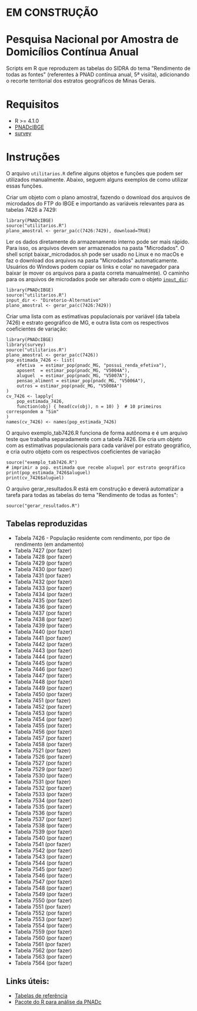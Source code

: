 # EM CONSTRUÇÃO

# Pesquisa Nacional por Amostra de Domicílios Contínua Anual

Scripts em R que reproduzem as tabelas do SIDRA do tema
"Rendimento de todas as fontes" (referentes à PNAD contínua anual,
5ª visiita), adicionando o recorte territorial dos estratos geográficos de
Minas Gerais.

# Requisitos

* R >= 4.1.0
* [PNADcIBGE](https://cran.r-project.org/web/packages/PNADcIBGE/index.html)
* [survey](https://cran.r-project.org/web/packages/survey/index.html)

# Instruções

O arquivo `utilitarios.R` define alguns objetos e funções que podem ser utilizados
manualmente. Abaixo, seguem alguns exemplos de como utilizar essas funções.

Criar um objeto com o plano amostral, fazendo o download dos arquivos
de microdados do FTP do IBGE e importando as variáveis relevantes para as
tabelas 7426 a 7429:

	library(PNADcIBGE)
	source("utilitarios.R")
	plano_amostral <- gerar_pa(c(7426:7429), download=TRUE)

Ler os dados diretamente do armazenamento interno pode ser mais rápido. Para
isso, os arquivos devem ser armazenados na pasta "Microdados". O shell
script baixar_microdados.sh pode ser usado no Linux e no macOs e faz o
download dos arquivos na pasta "Microdados" automaticamente. Usuários do
Windows podem copiar os links e colar no navegador para baixar (e mover os
arquivos para a pasta correta manualmente). O caminho para os arquivos de
microdados pode ser alterado com o objeto [`input_dir`](utilitarios.R#L14):

	library(PNADcIBGE)
	source("utilitarios.R")
	input_dir <- "Diretorio-Alternativo"
	plano_amostral <- gerar_pa(c(7426:7429))

Criar uma lista com as estimativas populacionais por variável (da tabela
7426) e estrato geográfico de MG, e outra lista com os respectivos coeficientes
de variação:

	library(PNADcIBGE)
	library(survey)
	source("utilitarios.R")
	plano_amostral <- gerar_pa(c(7426))
	pop_estimada_7426 <- list(
		efetiva  = estimar_pop(pnadc_MG, "possui_renda_efetiva"),
		aposent  = estimar_pop(pnadc_MG, "V5004A"),
		aluguel  = estimar_pop(pnadc_MG, "V5007A"),
		pensao_aliment = estimar_pop(pnadc_MG, "V5006A"),
		outros = estimar_pop(pnadc_MG, "V5008A")
	)
	cv_7426 <- lapply(
		pop_estimada_7426,
		function(obj) { head(cv(obj), n = 10) }  # 10 primeiros correspondem a "Sim"
	)
	names(cv_7426) <- names(pop_estimada_7426)

O arquivo exemplo_tab7426.R funciona de forma autônoma e é um arquivo teste
que trabalha separadamente com a tabela 7426. Ele cria um objeto com as
estimativas populacionais para cada variável por estrato geográfico, e cria
outro objeto com os respectivos coeficientes de variação

	source("exemplo_tab7426.R")
	# imprimir a pop. estimada que recebe aluguel por estrato geográfico
	print(pop_estimada_7426$aluguel)
	print(cv_7426$aluguel)

O arquivo gerar_resultados.R está em construção e deverá automatizar a tarefa
para todas as tabelas do tema "Rendimento de todas as fontes":

	source("gerar_resultados.R")

## Tabelas reproduzidas

* Tabela 7426 - População residente com rendimento, por tipo de rendimento
(em andamento)
* Tabela 7427 (por fazer)
* Tabela 7428 (por fazer)
* Tabela 7429 (por fazer)
* Tabela 7430 (por fazer)
* Tabela 7431 (por fazer)
* Tabela 7432 (por fazer)
* Tabela 7433 (por fazer)
* Tabela 7434 (por fazer)
* Tabela 7435 (por fazer)
* Tabela 7436 (por fazer)
* Tabela 7437 (por fazer)
* Tabela 7438 (por fazer)
* Tabela 7439 (por fazer)
* Tabela 7440 (por fazer)
* Tabela 7441 (por fazer)
* Tabela 7442 (por fazer)
* Tabela 7443 (por fazer)
* Tabela 7444 (por fazer)
* Tabela 7445 (por fazer)
* Tabela 7446 (por fazer)
* Tabela 7447 (por fazer)
* Tabela 7448 (por fazer)
* Tabela 7449 (por fazer)
* Tabela 7450 (por fazer)
* Tabela 7451 (por fazer)
* Tabela 7452 (por fazer)
* Tabela 7453 (por fazer)
* Tabela 7454 (por fazer)
* Tabela 7455 (por fazer)
* Tabela 7456 (por fazer)
* Tabela 7457 (por fazer)
* Tabela 7458 (por fazer)
* Tabela 7521 (por fazer)
* Tabela 7526 (por fazer)
* Tabela 7527 (por fazer)
* Tabela 7529 (por fazer)
* Tabela 7530 (por fazer)
* Tabela 7531 (por fazer)
* Tabela 7532 (por fazer)
* Tabela 7533 (por fazer)
* Tabela 7534 (por fazer)
* Tabela 7535 (por fazer)
* Tabela 7536 (por fazer)
* Tabela 7537 (por fazer)
* Tabela 7538 (por fazer)
* Tabela 7539 (por fazer)
* Tabela 7540 (por fazer)
* Tabela 7541 (por fazer)
* Tabela 7542 (por fazer)
* Tabela 7543 (por fazer)
* Tabela 7544 (por fazer)
* Tabela 7545 (por fazer)
* Tabela 7546 (por fazer)
* Tabela 7547 (por fazer)
* Tabela 7548 (por fazer)
* Tabela 7549 (por fazer)
* Tabela 7550 (por fazer)
* Tabela 7551 (por fazer)
* Tabela 7552 (por fazer)
* Tabela 7553 (por fazer)
* Tabela 7554 (por fazer)
* Tabela 7559 (por fazer)
* Tabela 7560 (por fazer)
* Tabela 7561 (por fazer)
* Tabela 7562 (por fazer)
* Tabela 7563 (por fazer)
* Tabela 7564 (por fazer)

## Links úteis:

* [Tabelas de referência](https://sidra.ibge.gov.br/pesquisa/pnadca/tabelas)
* [Pacote do R para análise da PNADc](https://rpubs.com/gabriel-assuncao-ibge/pnadc)
